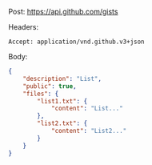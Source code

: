 Post: https://api.github.com/gists

Headers: 

```Accept: application/vnd.github.v3+json```

Body:

```json
{
    "description": "List",
    "public": true,
    "files": {
        "list1.txt": {
            "content": "List..."
        },
        "list2.txt": {
            "content": "List2..."
        }
    }
}
```

